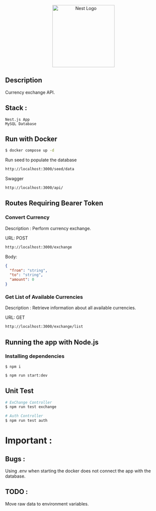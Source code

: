 <p align="center">
  <a href="http://nestjs.com/" target="blank"><img src="https://nestjs.com/img/logo-small.svg" width="200" alt="Nest Logo" /></a>
</p>

[circleci-image]: https://img.shields.io/circleci/build/github/nestjs/nest/master?token=abc123def456
[circleci-url]: https://circleci.com/gh/nestjs/nest


  <!--[![Backers on Open Collective](https://opencollective.com/nest/backers/badge.svg)](https://opencollective.com/nest#backer)
  [![Sponsors on Open Collective](https://opencollective.com/nest/sponsors/badge.svg)](https://opencollective.com/nest#sponsor)-->

## Description

Currency exchange API.

## Stack :

```
Nest.js App
MySQL Database
```

## Run with Docker

```bash
$ docker compose up -d
```

Run seed to populate the database

```bash
http://localhost:3000/seed/data
```

Swagger 

```bash
http://localhost:3000/api/ 
```

## Routes Requiring Bearer Token

### Convert Currency
Description : Perform currency exchange.

URL: POST 
```bash
http://localhost:3000/exchange
```

Body: 
```json
{
  "from": "string",
  "to": "string",
  "amount": 0
}
```

### Get List of Available Currencies

Description : Retrieve information about all available currencies.

URL: GET
```bash
http://localhost:3000/exchange/list
```


## Running the app with Node.js

### Installing dependencies
```
$ npm i
```

```bash
$ npm run start:dev
```

## Unit Test

```bash
# ExChange Controller
$ npm run test exchange

# Auth Controller
$ npm run test auth

```


# Important :

## Bugs :
Using .env when starting the docker does not connect the app with the database.

## TODO :
Move raw data to environment variables.

